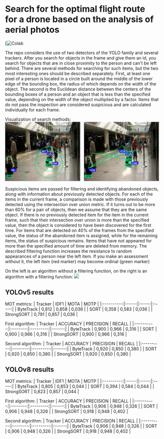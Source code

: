 # Search for the optimal flight route for a drone based on the analysis of aerial photos
[![Colab](https://colab.research.google.com/github.com/r0mz32/Abandoned-Object-Detection-YOLO-trackers/blob/main/AbObDet.ipynb)

The repo considers the use of two detectors of the YOLO family and several trackers.
After you search for objects in the frame and give them an id, you search for objects that are in close proximity to the person and can't be left behind. There are several methods for searching for such items, but the two most interesting ones should be described separately. First, at least one pixel of a person is located in a circle built around the middle of the lower edge of the bounding box, the radius of which depends on the width of the object. The second is the Euclidean distance between the centers of the bounding boxes of a person and an object that is less than the specified value, depending on the width of the object multiplied by a factor. Items that do not pass the inspection are considered suspicious and are calculated individually for each frame.


Visualization of search methods:
![](Images/Methods.png)

Suspicious items are passed for filtering and identifying abandoned objects, along with information about previously detected objects. For each of the items in the current frame, a comparison is made with those previously detected using the intersection over union metric. If it turns out to be more than 60% for a pair of objects, then we assume that they are the same object. If there is no previously detected item for the item in the current frame, such that their intersection over union is more than the specified value, then the object is considered to have been discovered for the first time. For items that are detected on 40% of the frames from the specified value, the status of the abandoned item is assigned, while for the remaining items, the status of suspicious remains. Items that have not appeared for more than the specified amount of time are deleted from memory.
The described filtering function increases the resistance to random appearances of a person near the left item. If you make an assessment without it, the left item (red marker) may become ordinal (green marker)

On the left is an algorithm without a filtering function, on the right is an algorithm with a filtering function:
![](Images/Filtering.gif)

## YOLOv5 results
MOT metrics: 
|   Tracker  |  IDF1 |  MOTA |  MOTP |
|:----------:|:-----:|:-----:|:-----:|
|  ByteTrack | 0,812 | 0,858 | 0,036 |
|    SORT    | 0,358 | 0,583 | 0,036 |
| StrongSORT | 0,791 | 0,857 | 0,036 |

First algorithm: 
|   Tracker  | ACCURACY | PRECISION | RECALL |
|:----------:|:--------:|:---------:|:------:|
|  ByteTrack |   0,900  |   0,966   |  0,316 |
|    SORT    |   0,900  |   0,966   |  0,316 |
| StrongSORT |   0,900  |   0,966   |  0,316 |

Second algorithm:
|   Tracker  | ACCURACY | PRECISION | RECALL |
|:----------:|:--------:|:---------:|:------:|
|  ByteTrack |   0,920  |   0,850   |  0,380 |
|    SORT    |   0,920  |   0,850   |  0,380 |
| StrongSORT |   0,920  |   0,850   |  0,380 |

## YOLOv8 results
MOT metrics: 
|   Tracker  |  IDF1 |  MOTA |  MOTP |
|:----------:|:-----:|:-----:|:-----:|
|  ByteTrack | 0,805 | 0,853 | 0,044 |
|    SORT    | 0,394 | 0,584 | 0,044 |
| StrongSORT | 0,823 | 0,857 | 0,044 |

First algorithm: 
|   Tracker  | ACCURACY | PRECISION | RECALL |
|:----------:|:--------:|:---------:|:------:|
|  ByteTrack |   0,906  |   0,948   |  0,326 |
|    SORT    |   0,906  |   0,948   |  0,326 |
| StrongSORT |   0,918  |   0,948   |  0,402 |

Second algorithm:
|   Tracker  | ACCURACY | PRECISION | RECALL |
|:----------:|:--------:|:---------:|:------:|
|  ByteTrack |   0,906  |   0,948   |  0,326 |
|    SORT    |   0,906  |   0,948   |  0,326 |
| StrongSORT |   0,918  |   0,948   |  0,402 |
